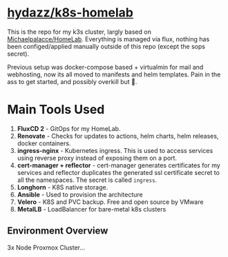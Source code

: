 # [hydazz/k8s-homelab](https://github.com/hydazz/k8s-homelab)

This is the repo for my k3s cluster, largly based on [Michaelpalacce/HomeLab](https://github.com/Michaelpalacce/HomeLab).
Everything is managed via flux, nothing has been configed/applied manually outside of this repo (except the sops secret).

Previous setup was docker-compose based + virtualmin for mail and webhosting, now its all moved to manifests and helm templates.
Pain in the ass to get started, and possibly overkill but :shrug:.

# Main Tools Used
1. **FluxCD 2** - GitOps for my HomeLab.
2. **Renovate** - Checks for updates to actions, helm charts, helm releases, docker containers.
3. **ingress-nginx** - Kubernetes ingress. This is used to access services using reverse proxy instead of exposing them on a port.
4. **cert-manager + reflector** - cert-manager generates certificates for my services and reflector duplicates the generated ssl
   certificate secret to all the namespaces. The secret is called `ingress`.
5. **Longhorn** - K8S native storage.
6. **Ansible** - Used to provision the architecture
7. **Velero** - K8S and PVC backup. Free and open source by VMware
8. **MetalLB** - LoadBalancer for bare-metal k8s clusters

## Environment Overview
3x Node Proxmox Cluster...